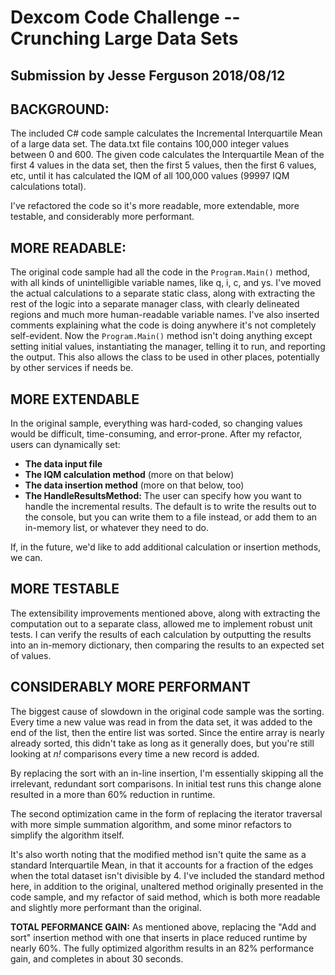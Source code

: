 # Dexcom Code Challenge -- Crunching Large Data Sets
Submission by Jesse Ferguson 2018/08/12
-------------------------------------------------------

## BACKGROUND:

The included C# code sample calculates the Incremental Interquartile Mean of a large data set.  The data.txt file contains 100,000 integer values between 0 and 600.  The given code calculates the Interquartile Mean of the first 4 values in the data set, then the first 5 values, then the first 6 values, etc, until it has calculated the IQM of all 100,000 values (99997 IQM calculations total).

I've refactored the code so it's more readable, more extendable, more testable, and considerably more performant.

## MORE READABLE:

The original code sample had all the code in the `Program.Main()` method, with all kinds of unintelligible variable names, like q, i, c, and ys. I've moved the actual calculations to a separate static class, along with extracting the rest of the logic into a separate manager class, with clearly delineated regions and much more human-readable variable names. I've also inserted comments explaining what the code is doing anywhere it's not completely self-evident. Now the `Program.Main()` method isn't doing anything except setting initial values, instantiating the manager, telling it to run, and reporting the output. This also allows the class to be used in other places, potentially by other services if needs be.

## MORE EXTENDABLE

In the original sample, everything was hard-coded, so changing values would be difficult, time-consuming, and error-prone. After my refactor, users can dynamically set:
 * **The data input file**
 * **The IQM calculation method** (more on that below)
 * **The data insertion method** (more on that below, too)
 * **The HandleResultsMethod:** The user can specify how you want to handle the incremental results. The default is to write the results out to the console, but you can write them to a file instead, or add them to an in-memory list, or whatever they need to do.
 
 If, in the future, we'd like to add additional calculation or insertion methods, we can.
 
 ## MORE TESTABLE
 
 The extensibility improvements mentioned above, along with extracting the computation out to a separate class, allowed me to implement robust unit tests. I can verify the results of each calculation by outputting the results into an in-memory dictionary, then comparing the results to an expected set of values.
 
 ## CONSIDERABLY MORE PERFORMANT
 
 The biggest cause of slowdown in the original code sample was the sorting. Every time a new value was read in from the data set, it was added to the end of the list, then the entire list was sorted. Since the entire array is nearly already sorted, this didn't take as long as it generally does, but you're still looking at _n!_ comparisons every time a new record is added.
 
By replacing the sort with an in-line insertion, I'm essentially skipping all the irrelevant, redundant sort comparisons. In initial test runs this change alone resulted in a more than 60% reduction in runtime.

The second optimization came in the form of replacing the iterator traversal with more simple summation algorithm, and some minor refactors to simplify the algorithm itself.

It's also worth noting that the modified method isn't quite the same as a standard Interquartile Mean, in that it accounts for a fraction of the edges when the total dataset isn't divisible by 4. I've included the standard method here, in addition to the original, unaltered method originally presented in the code sample, and my refactor of said method, which is both more readable and slightly more performant than the original.

**TOTAL PEFORMANCE GAIN:** As mentioned above, replacing the "Add and sort" insertion method with one that inserts in place reduced runtime by nearly 60%. The fully optimized algorithm results in an 82% performance gain, and completes in about 30 seconds. 
